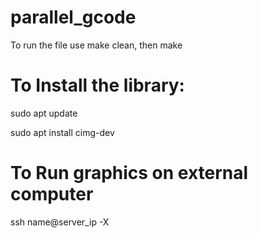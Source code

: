 # parallel_gcode

To run the file use make clean, then make

# To Install the library:

sudo apt update

sudo apt install cimg-dev

# To Run graphics on external computer

ssh name@server_ip -X 
